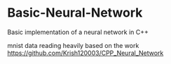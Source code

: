 # Basic-Neural-Network
Basic implementation of a neural network in C++

mnist data reading heavily based on the work
https://github.com/Krish120003/CPP_Neural_Network